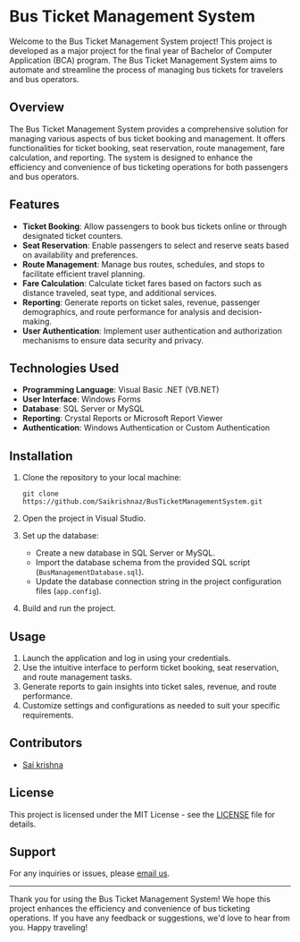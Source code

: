 # Bus Ticket Management System

Welcome to the Bus Ticket Management System project! This project is developed as a major project for the final year of Bachelor of Computer Application (BCA) program. The Bus Ticket Management System aims to automate and streamline the process of managing bus tickets for travelers and bus operators.

## Overview

The Bus Ticket Management System provides a comprehensive solution for managing various aspects of bus ticket booking and management. It offers functionalities for ticket booking, seat reservation, route management, fare calculation, and reporting. The system is designed to enhance the efficiency and convenience of bus ticketing operations for both passengers and bus operators.

## Features

- **Ticket Booking**: Allow passengers to book bus tickets online or through designated ticket counters.
- **Seat Reservation**: Enable passengers to select and reserve seats based on availability and preferences.
- **Route Management**: Manage bus routes, schedules, and stops to facilitate efficient travel planning.
- **Fare Calculation**: Calculate ticket fares based on factors such as distance traveled, seat type, and additional services.
- **Reporting**: Generate reports on ticket sales, revenue, passenger demographics, and route performance for analysis and decision-making.
- **User Authentication**: Implement user authentication and authorization mechanisms to ensure data security and privacy.

## Technologies Used

- **Programming Language**: Visual Basic .NET (VB.NET)
- **User Interface**: Windows Forms
- **Database**: SQL Server or MySQL
- **Reporting**: Crystal Reports or Microsoft Report Viewer
- **Authentication**: Windows Authentication or Custom Authentication

## Installation

1. Clone the repository to your local machine:
   ```
   git clone https://github.com/Saikrishnaz/BusTicketManagementSystem.git
   ```

2. Open the project in Visual Studio.

3. Set up the database:
   - Create a new database in SQL Server or MySQL.
   - Import the database schema from the provided SQL script (`BusManagementDatabase.sql`).
   - Update the database connection string in the project configuration files (`app.config`).

4. Build and run the project.

## Usage

1. Launch the application and log in using your credentials.
2. Use the intuitive interface to perform ticket booking, seat reservation, and route management tasks.
3. Generate reports to gain insights into ticket sales, revenue, and route performance.
4. Customize settings and configurations as needed to suit your specific requirements.

## Contributors

- [Sai krishna](https://github.com/saikrishnaz)

## License

This project is licensed under the MIT License - see the [LICENSE](LICENSE.txt) file for details.

## Support

For any inquiries or issues, please [email us](mailto:itss.saikrishnaz@gmail.com).

---

Thank you for using the Bus Ticket Management System! We hope this project enhances the efficiency and convenience of bus ticketing operations. If you have any feedback or suggestions, we'd love to hear from you. Happy traveling!
